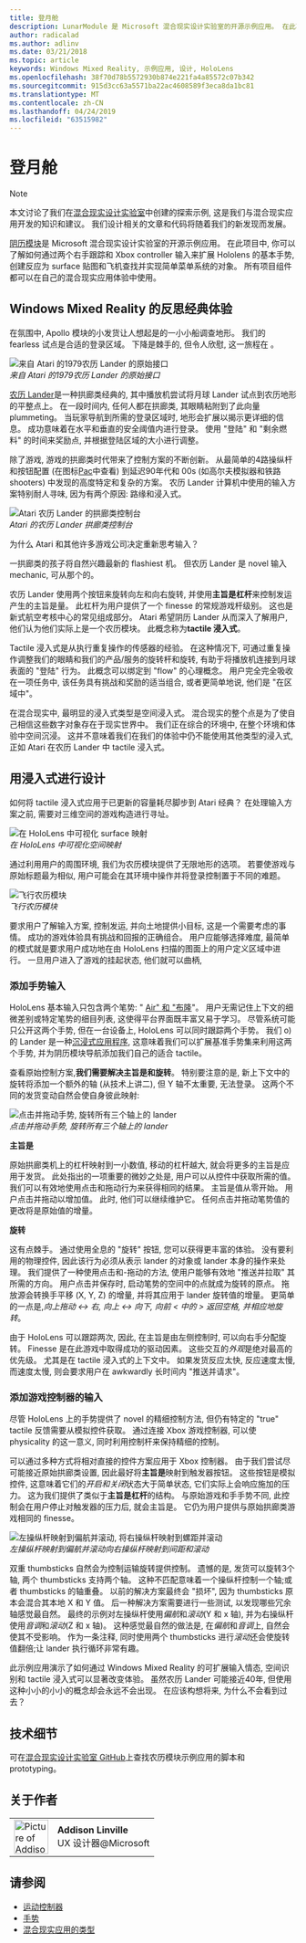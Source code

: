 ```yaml
---
title: 登月舱
description: LunarModule 是 Microsoft 混合现实设计实验室的开源示例应用。 在此项目中, 你可以了解如何通过两个右手跟踪和 Xbox controller 输入来扩展 Hololens 的基本手势, 创建反应为 surface 贴图和飞机查找并实现简单菜单系统的对象。
author: radicalad
ms.author: adlinv
ms.date: 03/21/2018
ms.topic: article
keywords: Windows Mixed Reality, 示例应用, 设计, HoloLens
ms.openlocfilehash: 38f70d78b5572930b874e221fa4a85572c07b342
ms.sourcegitcommit: 915d3cc63a5571ba22ac4608589f3eca8da1bc81
ms.translationtype: MT
ms.contentlocale: zh-CN
ms.lasthandoff: 04/24/2019
ms.locfileid: "63515982"
---
```

# <a name="lunar-module"></a>登月舱

>[!NOTE]
>本文讨论了我们在[混合现实设计实验室](https://github.com/Microsoft/MRDesignLabs_Unity)中创建的探索示例, 这是我们与混合现实应用开发的知识和建议。 我们设计相关的文章和代码将随着我们的新发现而发展。

[阴历模块](https://github.com/Microsoft/MRDesignLabs_Unity_LunarModule)是 Microsoft 混合现实设计实验室的开源示例应用。 在此项目中, 你可以了解如何通过两个右手跟踪和 Xbox controller 输入来扩展 Hololens 的基本手势, 创建反应为 surface 贴图和飞机查找并实现简单菜单系统的对象。 所有项目组件都可以在自己的混合现实应用体验中使用。

## <a name="rethinking-classic-experiences-for-windows-mixed-reality"></a>Windows Mixed Reality 的反思经典体验

在氛围中, Apollo 模块的小发货让人想起是的一小小船调查地形。 我们的 fearless 试点是合适的登录区域。 下降是棘手的, 但令人欣慰, 这一旅程在 。

![来自 Atari 的1979农历 Lander 的原始接口](images/640px-atari-lunar-lander.png)<br>
*来自 Atari 的1979农历 Lander 的原始接口*

[农历 Lander](https://en.wikipedia.org/wiki/Lunar_Lander_(1979_video_game))是一种拱廊类经典的, 其中播放机尝试将月球 Lander 试点到农历地形的平整点上。 在一段时间内, 任何人都在拱廊类, 其眼睛粘附到了此向量 plummeting。 当玩家导航到所需的登录区域时, 地形会扩展以揭示更详细的信息。 成功意味着在水平和垂直的安全阈值内进行登录。 使用 "登陆" 和 "剩余燃料" 的时间来奖励点, 并根据登陆区域的大小进行调整。

除了游戏, 游戏的拱廊类时代带来了控制方案的不断创新。 从最简单的4路操纵杆和按钮配置 (在图标[Pac](https://en.wikipedia.org/wiki/Pac-Man)中查看) 到延迟90年代和 00s (如高尔夫模拟器和铁路 shooters) 中发现的高度特定和复杂的方案。 农历 Lander 计算机中使用的输入方案特别耐人寻味, 因为有两个原因: 路缘和浸入式。

![Atari 农历 Lander 的拱廊类控制台](images/atariconsole.png)<br>
*Atari 的农历 Lander 拱廊类控制台*

为什么 Atari 和其他许多游戏公司决定重新思考输入？

一拱廊类的孩子将自然兴趣最新的 flashiest 机。 但农历 Lander 是 novel 输入 mechanic, 可从那个的。

农历 Lander 使用两个按钮来旋转向左和向右旋转, 并使用**主旨是杠杆**来控制发运产生的主旨是量。 此杠杆为用户提供了一个 finesse 的常规游戏杆级别。 这也是新式航空考核中心的常见组成部分。 Atari 希望阴历 Lander 从而深入了解用户, 他们认为他们实际上是一个农历模块。 此概念称为**tactile 浸入式**。

Tactile 浸入式是从执行重复操作的传感器的经验。 在这种情况下, 可通过重复操作调整我们的眼睛和我们的产品/服务的旋转杆和旋转, 有助于将播放机连接到月球表面的 "登陆" 行为。 此概念可以绑定到 "flow" 的心理概念。 用户完全完全吸收在一项任务中, 该任务具有挑战和奖励的适当组合, 或者更简单地说, 他们是 "在区域中"。

在混合现实中, 最明显的浸入式类型是空间浸入式。 混合现实的整个点是为了使自己相信这些数字对象存在于现实世界中。 我们正在综合的环境中, 在整个环境和体验中空间沉浸。 这并不意味着我们在我们的体验中仍不能使用其他类型的浸入式, 正如 Atari 在农历 Lander 中 tactile 浸入式。

## <a name="designing-with-immersion"></a>用浸入式进行设计

如何将 tactile 浸入式应用于已更新的容量耗尽脚步到 Atari 经典？ 在处理输入方案之前, 需要对三维空间的游戏构造进行寻址。

![在 HoloLens 中可视化 surface 映射](images/surfacemapping.png)<br>
*在 HoloLens 中可视化空间映射*

通过利用用户的周围环境, 我们为农历模块提供了无限地形的选项。 若要使游戏与原始标题最为相似, 用户可能会在其环境中操作并将登录控制置于不同的难题。

![飞行农历模块](images/640px-lm-hero.jpg)<br>
*飞行农历模块*

要求用户了解输入方案, 控制发运, 并向土地提供小目标, 这是一个需要考虑的事情。 成功的游戏体验具有挑战和回报的正确组合。 用户应能够选择难度, 最简单的模式就是要求用户成功地在由 HoloLens 扫描的图面上的用户定义区域中进行。 一旦用户进入了游戏的挂起状态, 他们就可以曲柄,

### <a name="adding-input-for-hand-gestures"></a>添加手势输入

HoloLens 基本输入只包含两个笔势: " [Air" 和 "布隆](gestures.md)"。 用户无需记住上下文的细微差别或特定笔势的细目列表, 这使得平台界面既丰富又易于学习。 尽管系统可能只公开这两个手势, 但在一台设备上, HoloLens 可以同时跟踪两个手势。 我们 o) 的 Lander 是一种[沉浸式应用程序](app-model.md), 这意味着我们可以扩展基准手势集来利用这两个手势, 并为阴历模块导航添加我们自己的适合 tactile。

查看原始控制方案,**我们需要解决主旨是和旋转**。 特别要注意的是, 新上下文中的旋转将添加一个额外的轴 (从技术上讲二), 但 Y 轴不太重要, 无法登录。 这两个不同的发货变动自然会使自身彼此映射:

![点击并拖动手势, 旋转所有三个轴上的 lander](images/module-handdrag.gif)<br>
*点击并拖动手势, 旋转所有三个轴上的 lander*

**主旨是**

原始拱廊类机上的杠杆映射到一小数值, 移动的杠杆越大, 就会将更多的主旨是应用于发货。 此处指出的一项重要的微妙之处是, 用户可以从控件中获取所需的值。 我们可以有效地使用点击和拖动行为来获得相同的结果。 主旨是值从零开始。 用户点击并拖动以增加值。 此时, 他们可以继续维护它。 任何点击并拖动笔势值的更改将是原始值的增量。

**旋转**

这有点棘手。 通过使用全息的 "旋转" 按钮, 您可以获得更丰富的体验。 没有要利用的物理控件, 因此该行为必须从表示 lander 的对象或 lander 本身的操作来处理。 我们提供了一种使用点击和-拖动的方法, 使用户能够有效地 "推送并拉取" 其所需的方向。 用户点击并保存时, 启动笔势的空间中的点就成为旋转的原点。 拖放源会转换手平移 (X, Y, Z) 的增量, 并将其应用于 lander 旋转值的增量。 更简单的一点是,*向上拖动 <-> 右, 向上 <-> 向下, 向前 < 中的 > 返回空格, 并相应地旋转*。

由于 HoloLens 可以跟踪两次, 因此, 在主旨是由左侧控制时, 可以向右手分配旋转。 Finesse 是在此游戏中取得成功的驱动因素。 这些交互的*外观*是绝对最高的优先级。 尤其是在 tactile 浸入式的上下文中。 如果发货反应太快, 反应速度太慢, 而速度太慢, 则会要求用户在 awkwardly 长时间内 "推送并请求"。

### <a name="adding-input-for-game-controllers"></a>添加游戏控制器的输入

尽管 HoloLens 上的手势提供了 novel 的精细控制方法, 但仍有特定的 "true" tactile 反馈需要从模拟控件获取。 通过连接 Xbox 游戏控制器, 可以使 physicality 的这一意义, 同时利用控制杆来保持精细的控制。

可以通过多种方式将相对直接的控件方案应用于 Xbox 控制器。 由于我们尝试尽可能接近原始拱廊类设置, 因此最好将**主旨是**映射到触发器按钮。 这些按钮是模拟控件, 这意味着它们的*开启和关闭*状态大于简单状态, 它们实际上会响应施加的压力。 这为我们提供了类似于**主旨是杠杆**的结构。 与原始游戏和手手势不同, 此控制会在用户停止对触发器的压力后, 就会主旨是。 它仍为用户提供与原始拱廊类游戏相同的 finesse。

![左操纵杆映射到偏航并滚动, 将右操纵杆映射到螺距并滚动](images/thumbsticksidebyside.gif)<br>
*左操纵杆映射到偏航并滚动向右操纵杆映射到间距和滚动*

双重 thumbsticks 自然会为控制运输旋转提供控制。 遗憾的是, 发货可以旋转3个轴, 两个 thumbsticks 支持两个轴。 这种不匹配意味着一个操纵杆控制一个轴;或者 thumbsticks 的轴重叠。 以前的解决方案最终会 "损坏", 因为 thumbsticks 原本会混合其本地 X 和 Y 值。 后一种解决方案需要进行一些测试, 以发现哪些冗余轴感觉最自然。 最终的示例对左操纵杆使用*偏航*和*滚动*(Y 和 x 轴), 并为右操纵杆使用*音调*和*滚动*(Z 和 x 轴)。 这种感觉最自然的做法是, 在*偏航*和*音调*上, 自然会使其不受影响。 作为一条注释, 同时使用两个 thumbsticks 进行*滚动*还会使旋转值翻倍;让 lander 执行循环非常有趣。

此示例应用演示了如何通过 Windows Mixed Reality 的可扩展输入情态, 空间识别和 tactile 浸入式可以显著改变体验。 虽然农历 Lander 可能接近40年, 但使用这种小小的小小的概念却会永远不会出现。 在应该构想将来, 为什么不会看到过去？

## <a name="technical-details"></a>技术细节

可在[混合现实设计实验室 GitHub](https://github.com/Microsoft/MRDesignLabs_Unity_LunarModule)上查找农历模块示例应用的脚本和 prototyping。

## <a name="about-the-author"></a>关于作者

<table style="border-collapse:collapse" padding-left="0px">
<tr>
<td style="border-style: none" width="60"><img alt="Picture of Addison Linville" width="60" height="60" src="images/addisonlinville-tile-60px.jpg"></td>
<td style="border-style: none"><b>Addison Linville</b><br>UX 设计器@Microsoft</td>
</tr>
</table>

## <a name="see-also"></a>请参阅
* [运动控制器](motion-controllers.md)
* [手势](gestures.md)
* [混合现实应用的类型](types-of-mixed-reality-apps.md)
